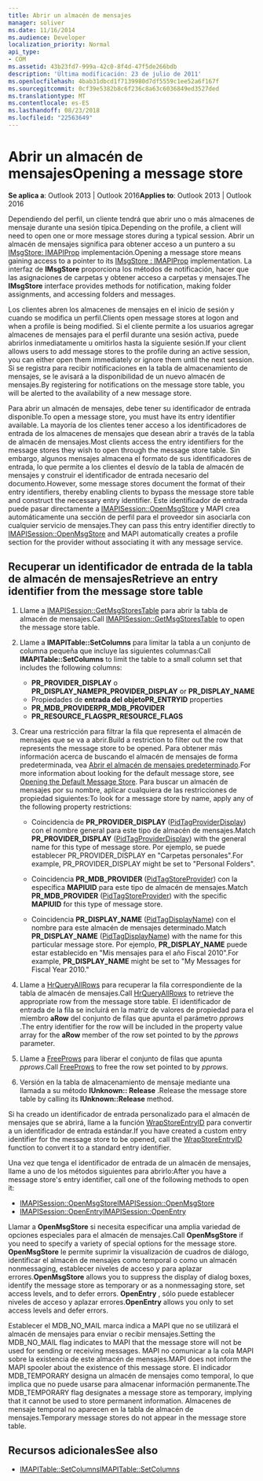 ```yaml
---
title: Abrir un almacén de mensajes
manager: soliver
ms.date: 11/16/2014
ms.audience: Developer
localization_priority: Normal
api_type:
- COM
ms.assetid: 43b23fd7-999a-42c0-8f4d-47f5de266bdb
description: 'Última modificación: 23 de julio de 2011'
ms.openlocfilehash: 4bab31dbcd1f7139980d7df5559c1ee52a6f167f
ms.sourcegitcommit: 0cf39e5382b8c6f236c8a63c6036849ed3527ded
ms.translationtype: MT
ms.contentlocale: es-ES
ms.lasthandoff: 08/23/2018
ms.locfileid: "22563649"
---
```

# <a name="opening-a-message-store"></a><span data-ttu-id="4714f-103">Abrir un almacén de mensajes</span><span class="sxs-lookup"><span data-stu-id="4714f-103">Opening a message store</span></span>

<span data-ttu-id="4714f-104">**Se aplica a**: Outlook 2013 | Outlook 2016</span><span class="sxs-lookup"><span data-stu-id="4714f-104">**Applies to**: Outlook 2013 | Outlook 2016</span></span> 
  
<span data-ttu-id="4714f-105">Dependiendo del perfil, un cliente tendrá que abrir uno o más almacenes de mensaje durante una sesión típica.</span><span class="sxs-lookup"><span data-stu-id="4714f-105">Depending on the profile, a client will need to open one or more message stores during a typical session.</span></span> <span data-ttu-id="4714f-106">Abrir un almacén de mensajes significa para obtener acceso a un puntero a su [IMsgStore: IMAPIProp](imsgstoreimapiprop.md) implementación.</span><span class="sxs-lookup"><span data-stu-id="4714f-106">Opening a message store means gaining access to a pointer to its [IMsgStore : IMAPIProp](imsgstoreimapiprop.md) implementation.</span></span> <span data-ttu-id="4714f-107">La interfaz de **IMsgStore** proporciona los métodos de notificación, hacer que las asignaciones de carpetas y obtener acceso a carpetas y mensajes.</span><span class="sxs-lookup"><span data-stu-id="4714f-107">The **IMsgStore** interface provides methods for notification, making folder assignments, and accessing folders and messages.</span></span> 
  
<span data-ttu-id="4714f-108">Los clientes abren los almacenes de mensajes en el inicio de sesión y cuando se modifica un perfil.</span><span class="sxs-lookup"><span data-stu-id="4714f-108">Clients open message stores at logon and when a profile is being modified.</span></span> <span data-ttu-id="4714f-109">Si el cliente permite a los usuarios agregar almacenes de mensajes para el perfil durante una sesión activa, puede abrirlos inmediatamente u omitirlos hasta la siguiente sesión.</span><span class="sxs-lookup"><span data-stu-id="4714f-109">If your client allows users to add message stores to the profile during an active session, you can either open them immediately or ignore them until the next session.</span></span> <span data-ttu-id="4714f-110">Si se registra para recibir notificaciones en la tabla de almacenamiento de mensajes, se le avisará a la disponibilidad de un nuevo almacén de mensajes.</span><span class="sxs-lookup"><span data-stu-id="4714f-110">By registering for notifications on the message store table, you will be alerted to the availability of a new message store.</span></span>
  
<span data-ttu-id="4714f-111">Para abrir un almacén de mensajes, debe tener su identificador de entrada disponible.</span><span class="sxs-lookup"><span data-stu-id="4714f-111">To open a message store, you must have its entry identifier available.</span></span> <span data-ttu-id="4714f-112">La mayoría de los clientes tener acceso a los identificadores de entrada de los almacenes de mensajes que desean abrir a través de la tabla de almacén de mensajes.</span><span class="sxs-lookup"><span data-stu-id="4714f-112">Most clients access the entry identifiers for the message stores they wish to open through the message store table.</span></span> <span data-ttu-id="4714f-113">Sin embargo, algunos mensajes almacena el formato de sus identificadores de entrada, lo que permite a los clientes el desvío de la tabla de almacén de mensajes y construir el identificador de entrada necesario del documento.</span><span class="sxs-lookup"><span data-stu-id="4714f-113">However, some message stores document the format of their entry identifiers, thereby enabling clients to bypass the message store table and construct the necessary entry identifier.</span></span> <span data-ttu-id="4714f-114">Este identificador de entrada puede pasar directamente a [IMAPISession::OpenMsgStore](imapisession-openmsgstore.md) y MAPI crea automáticamente una sección de perfil para el proveedor sin asociarla con cualquier servicio de mensajes.</span><span class="sxs-lookup"><span data-stu-id="4714f-114">They can pass this entry identifier directly to [IMAPISession::OpenMsgStore](imapisession-openmsgstore.md) and MAPI automatically creates a profile section for the provider without associating it with any message service.</span></span> 
  
## <a name="retrieve-an-entry-identifier-from-the-message-store-table"></a><span data-ttu-id="4714f-115">Recuperar un identificador de entrada de la tabla de almacén de mensajes</span><span class="sxs-lookup"><span data-stu-id="4714f-115">Retrieve an entry identifier from the message store table</span></span>
  
1. <span data-ttu-id="4714f-116">Llame a [IMAPISession::GetMsgStoresTable](imapisession-getmsgstorestable.md) para abrir la tabla de almacén de mensajes.</span><span class="sxs-lookup"><span data-stu-id="4714f-116">Call [IMAPISession::GetMsgStoresTable](imapisession-getmsgstorestable.md) to open the message store table.</span></span> 
    
2. <span data-ttu-id="4714f-117">Llame a **IMAPITable::SetColumns** para limitar la tabla a un conjunto de columna pequeña que incluye las siguientes columnas:</span><span class="sxs-lookup"><span data-stu-id="4714f-117">Call **IMAPITable::SetColumns** to limit the table to a small column set that includes the following columns:</span></span> 
    
   - <span data-ttu-id="4714f-118">**PR_PROVIDER_DISPLAY** o **PR_DISPLAY_NAME**</span><span class="sxs-lookup"><span data-stu-id="4714f-118">**PR_PROVIDER_DISPLAY** or **PR_DISPLAY_NAME**</span></span>
   - <span data-ttu-id="4714f-119">Propiedades de **entrada del objeto**</span><span class="sxs-lookup"><span data-stu-id="4714f-119">**PR_ENTRYID** properties</span></span> 
   - <span data-ttu-id="4714f-120">**PR_MDB_PROVIDER**</span><span class="sxs-lookup"><span data-stu-id="4714f-120">**PR_MDB_PROVIDER**</span></span>
   - <span data-ttu-id="4714f-121">**PR_RESOURCE_FLAGS**</span><span class="sxs-lookup"><span data-stu-id="4714f-121">**PR_RESOURCE_FLAGS**</span></span>
    
3. <span data-ttu-id="4714f-122">Crear una restricción para filtrar la fila que representa el almacén de mensajes que se va a abrir.</span><span class="sxs-lookup"><span data-stu-id="4714f-122">Build a restriction to filter out the row that represents the message store to be opened.</span></span> <span data-ttu-id="4714f-123">Para obtener más información acerca de buscando el almacén de mensajes de forma predeterminada, vea [Abrir el almacén de mensajes predeterminado](opening-the-default-message-store.md).</span><span class="sxs-lookup"><span data-stu-id="4714f-123">For more information about looking for the default message store, see [Opening the Default Message Store](opening-the-default-message-store.md).</span></span> <span data-ttu-id="4714f-124">Para buscar un almacén de mensajes por su nombre, aplicar cualquiera de las restricciones de propiedad siguientes:</span><span class="sxs-lookup"><span data-stu-id="4714f-124">To look for a message store by name, apply any of the following property restrictions:</span></span>
    
   - <span data-ttu-id="4714f-125">Coincidencia de **PR_PROVIDER_DISPLAY** ([PidTagProviderDisplay](pidtagproviderdisplay-canonical-property.md)) con el nombre general para este tipo de almacén de mensajes.</span><span class="sxs-lookup"><span data-stu-id="4714f-125">Match **PR_PROVIDER_DISPLAY** ([PidTagProviderDisplay](pidtagproviderdisplay-canonical-property.md)) with the general name for this type of message store.</span></span> <span data-ttu-id="4714f-126">Por ejemplo, se puede establecer PR_PROVIDER_DISPLAY en "Carpetas personales".</span><span class="sxs-lookup"><span data-stu-id="4714f-126">For example, PR_PROVIDER_DISPLAY might be set to "Personal Folders".</span></span>
    
   - <span data-ttu-id="4714f-127">Coincidencia **PR_MDB_PROVIDER** ([PidTagStoreProvider](pidtagstoreprovider-canonical-property.md)) con la específica **MAPIUID** para este tipo de almacén de mensajes.</span><span class="sxs-lookup"><span data-stu-id="4714f-127">Match **PR_MDB_PROVIDER** ([PidTagStoreProvider](pidtagstoreprovider-canonical-property.md)) with the specific **MAPIUID** for this type of message store.</span></span> 
    
   - <span data-ttu-id="4714f-128">Coincidencia **PR_DISPLAY_NAME** ([PidTagDisplayName](pidtagdisplayname-canonical-property.md)) con el nombre para este almacén de mensajes determinado.</span><span class="sxs-lookup"><span data-stu-id="4714f-128">Match **PR_DISPLAY_NAME** ([PidTagDisplayName](pidtagdisplayname-canonical-property.md)) with the name for this particular message store.</span></span> <span data-ttu-id="4714f-129">Por ejemplo, **PR_DISPLAY_NAME** puede estar establecido en "Mis mensajes para el año Fiscal 2010".</span><span class="sxs-lookup"><span data-stu-id="4714f-129">For example, **PR_DISPLAY_NAME** might be set to "My Messages for Fiscal Year 2010."</span></span> 
    
4. <span data-ttu-id="4714f-130">Llame a [HrQueryAllRows](hrqueryallrows.md) para recuperar la fila correspondiente de la tabla de almacén de mensajes.</span><span class="sxs-lookup"><span data-stu-id="4714f-130">Call [HrQueryAllRows](hrqueryallrows.md) to retrieve the appropriate row from the message store table.</span></span> <span data-ttu-id="4714f-131">El identificador de entrada de la fila se incluirá en la matriz de valores de propiedad para el miembro **aRow** del conjunto de filas que apunta el parámetro _pprows_ .</span><span class="sxs-lookup"><span data-stu-id="4714f-131">The entry identifier for the row will be included in the property value array for the **aRow** member of the row set pointed to by the  _pprows_ parameter.</span></span> 
    
5. <span data-ttu-id="4714f-132">Llame a [FreeProws](freeprows.md) para liberar el conjunto de filas que apunta _pprows_.</span><span class="sxs-lookup"><span data-stu-id="4714f-132">Call [FreeProws](freeprows.md) to free the row set pointed to by  _pprows_.</span></span>
    
6. <span data-ttu-id="4714f-133">Versión en la tabla de almacenamiento de mensaje mediante una llamada a su método **IUnknown:: Release** .</span><span class="sxs-lookup"><span data-stu-id="4714f-133">Release the message store table by calling its **IUnknown::Release** method.</span></span> 
    
<span data-ttu-id="4714f-134">Si ha creado un identificador de entrada personalizado para el almacén de mensajes que se abrirá, llame a la función [WrapStoreEntryID](wrapstoreentryid.md) para convertir a un identificador de entrada estándar.</span><span class="sxs-lookup"><span data-stu-id="4714f-134">If you have created a custom entry identifier for the message store to be opened, call the [WrapStoreEntryID](wrapstoreentryid.md) function to convert it to a standard entry identifier.</span></span> 
  
<span data-ttu-id="4714f-135">Una vez que tenga el identificador de entrada de un almacén de mensajes, llame a uno de los métodos siguientes para abrirlo:</span><span class="sxs-lookup"><span data-stu-id="4714f-135">After you have a message store's entry identifier, call one of the following methods to open it:</span></span>
  
- [<span data-ttu-id="4714f-136">IMAPISession::OpenMsgStore</span><span class="sxs-lookup"><span data-stu-id="4714f-136">IMAPISession::OpenMsgStore</span></span>](imapisession-openmsgstore.md)
- [<span data-ttu-id="4714f-137">IMAPISession::OpenEntry</span><span class="sxs-lookup"><span data-stu-id="4714f-137">IMAPISession::OpenEntry</span></span>](imapisession-openentry.md)
    
<span data-ttu-id="4714f-138">Llamar a **OpenMsgStore** si necesita especificar una amplia variedad de opciones especiales para el almacén de mensajes.</span><span class="sxs-lookup"><span data-stu-id="4714f-138">Call **OpenMsgStore** if you need to specify a variety of special options for the message store.</span></span> <span data-ttu-id="4714f-139">**OpenMsgStore** le permite suprimir la visualización de cuadros de diálogo, identificar el almacén de mensajes como temporal o como un almacén nonmessaging, establecer niveles de acceso y para aplazar errores.</span><span class="sxs-lookup"><span data-stu-id="4714f-139">**OpenMsgStore** allows you to suppress the display of dialog boxes, identify the message store as temporary or as a nonmessaging store, set access levels, and to defer errors.</span></span> <span data-ttu-id="4714f-140">**OpenEntry** , sólo puede establecer niveles de acceso y aplazar errores.</span><span class="sxs-lookup"><span data-stu-id="4714f-140">**OpenEntry** allows you only to set access levels and defer errors.</span></span> 
  
<span data-ttu-id="4714f-141">Establecer el MDB_NO_MAIL marca indica a MAPI que no se utilizará el almacén de mensajes para enviar o recibir mensajes.</span><span class="sxs-lookup"><span data-stu-id="4714f-141">Setting the MDB_NO_MAIL flag indicates to MAPI that the message store will not be used for sending or receiving messages.</span></span> <span data-ttu-id="4714f-142">MAPI no comunicar a la cola MAPI sobre la existencia de este almacén de mensajes.</span><span class="sxs-lookup"><span data-stu-id="4714f-142">MAPI does not inform the MAPI spooler about the existence of this message store.</span></span> <span data-ttu-id="4714f-143">El indicador MDB_TEMPORARY designa un almacén de mensajes como temporal, lo que implica que no puede usarse para almacenar información permanente.</span><span class="sxs-lookup"><span data-stu-id="4714f-143">The MDB_TEMPORARY flag designates a message store as temporary, implying that it cannot be used to store permanent information.</span></span> <span data-ttu-id="4714f-144">Almacenes de mensaje temporal no aparecen en la tabla de almacén de mensajes.</span><span class="sxs-lookup"><span data-stu-id="4714f-144">Temporary message stores do not appear in the message store table.</span></span> 
  
## <a name="see-also"></a><span data-ttu-id="4714f-145">Recursos adicionales</span><span class="sxs-lookup"><span data-stu-id="4714f-145">See also</span></span>

- [<span data-ttu-id="4714f-146">IMAPITable::SetColumns</span><span class="sxs-lookup"><span data-stu-id="4714f-146">IMAPITable::SetColumns</span></span>](imapitable-setcolumns.md)

